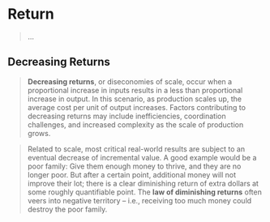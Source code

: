 # Return

> ...

## Decreasing Returns

> **Decreasing returns**, or diseconomies of scale, occur when a proportional increase in inputs results in a less than proportional increase in output. In this scenario, as production scales up, the average cost per unit of output increases. Factors contributing to decreasing returns may include inefficiencies, coordination challenges, and increased complexity as the scale of production grows.

> Related to scale, most critical real-world results are subject to an eventual decrease of incremental value. A good example would be a poor family: Give them enough money to thrive, and they are no longer poor. But after a certain point, additional money will not improve their lot; there is a clear diminishing return of extra dollars at some roughly quantifiable point. The **law of diminishing returns** often veers into negative territory – i.e., receiving too much money could destroy the poor family.
